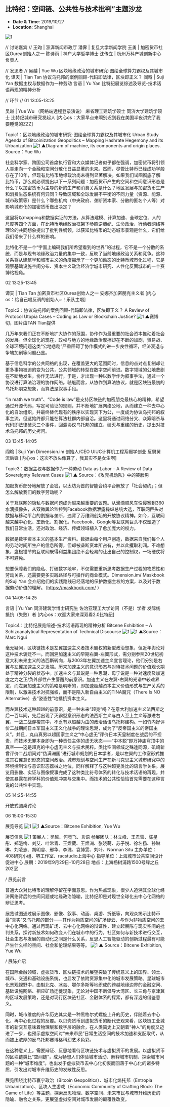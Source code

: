 ## 比特纪：空间链、公共性与技术批判”主题沙龙

- **Date & Time**: 2019/10/27
- **Location**: Shanghai


![1](/news/img/5/1.jpg)

//  讨论嘉宾  //
王昀 | 澎湃新闻市政厅
潘霁 | 复旦大学新闻学院
王勇 | 加密货币社区Ourea创始人之一
陈诗雨 | 神户大学哲学博士
沈传立 | 杭州万科产城创新中心负责人


//  发思者  //
吴越 | Yue Wu
区块地缘政治的城市研究-图绘全球算力霸权及其城市化
谭天 | Tian Tan
协议乌托邦的案例回顾-代码即法律，区块即正义？
阎晗  | Suji Yan
数据主权与数据作为一种劳动
言语 | Yu Yan
比特纪展览综述及导览-技术话语再现的精神分析


//  环节  //
01
13:05-13:25

吴越 | Yue Wu
（网络端远程登录演说）
麻省理工建筑学硕士
同济大学建筑学硕士
比特纪城市研究发起人
[内心os：大家早点来啊别迟到我在美国半夜讲完了我要睡觉的ZZZ]

Topic1：区块地缘政治的城市研究-图绘全球算力霸权及其城市化
Urban Study Agenda of Bitcoinization Geopolitics – Mapping Hashrate Hegemony and its Urbanization
![1](/news/img/5/3.jpg)
▲Diagram of machine, its components and origin places. Source：Yue Wu

社会科学家、跨国公司首席执行官和大众媒体记者似乎都在强调，加密货币将引领人类走向一个金融和空间分散化日益显著的未来。然而，尽管比特币已经成功学般存在了10年，但现有比特币地缘政治尚未得到显著解决。如果我们试图彻底了解比特币，那么就必须提出以下一系列问题：加密货币产生的空间和空间意识形态是什么？以加密货币为主导的新的生产和消费关系是什么？地区发展与加密货币生产和消费生态系统有何异同？导致区域和全球发展不平衡的不同力量（资源、能源、城市政策等）是什么？哪些机构（中央政府、垄断资本家、分散的匿名个人等）对影响城市化的加密货币做出决定？

这里将以mapping和数据实证的方法，从算法建模、计算加速、全球定位、人的尺度等四个方面，在比特币地缘政治框架下参照逆熵纪、生命政治、行动者网络等理论的共同想象提出了批判性纲领，以获知比特币的动态城市景观是什么，它们给我们带来了什么样的影响。

比特化不是一个“字面上编码我们所希望看到的世界”的过程，它不是一个分散的系统，而是与现有地缘政治力量的集中一致，反映了当前地缘政治关系和竞争。这种关系将从建筑学和城市主义的角度揭示了一个更加动态的比特币城市化过程，它是观察基础设施空间分布、资本主义政治经济学城市研究、人性化反面城市的一个赛博格视角。

02
13:25-13:45

谭天 | Tian Tan
加密货币社区Ourea创始人之一
安娜齐加密朋克主义者
[内心os：给自己唱反调的创始人~！乐队主唱]

Topic2：协议乌托邦的案例回顾-代码即法律，区块即正义？
A Review of Protocol Utopia Cases – Coding as Law or Blockchain Justice?
![1](/news/img/5/4.jpg)
▲赛博切，图片由TAN Tian提供

几万年来我们正在不断地扩大协作的范围，协作作为最重要的社会资本推动着社会的发展。但全球化的现在，政权与地方的地缘政治摩擦却在不断的加剧，贸易战、全球环境问题这类“公地悲剧”严重阻碍了协作模式的进一步良性循环，经济衰退与争端加剧等问题凸显。

基于信息科学的公共网络的出现，在覆盖更大的范围同时，信息的点对点复制却让更多事物被迫的变为公共，公共领域的转型在数字空间前进。数字领域的公地悲剧在不断地发生，协作无法进行，于是，才出现一种以数学作为叙事手法，通过一个协议进行算法治理的协作网络。祛魅而言，从协作到算法协议，就是区块链最初的乌托邦朋克想象，而算法是叙事手段。

“In math we truth”、“Code is law”是支持区块链的加密朋克最核心的精神，希望通过开源代码，写定可验证的规则，并不断地扩展网络公地，从而建立一种去中心化的自治组织，并最终替代现有的秩序以实现天下为公，一度成为协议乌托邦的叙事主流，但这始终都只能在算法社群内部自洽。这里将通过网络分叉、众筹暗杀与代码即法律破灭三个事件，回溯协议乌托邦的建立、破灭与重建的历史，提出对技术乌托邦的历史拷问。

03
13:45-14:05

阎晗 | Suji Yan
Dimension.im 创始人/CEO
UIUC计算机工程系辍学创业
反舅舅流后锋
[内心os：这次不放头像算了，我其实不是女生啊]

Topic3：数据主权与数据作为一种劳动
Data as Labor – A Review of Data Sovereignty Relevant Cases
![1](/news/img/5/5.jpg)
▲ Source：《攻壳机动队》中的笑脸男

加密货币部分地解放了金钱，以太坊为首的智能合约平台解放了「社会契约」；但怎么解放我们的数字劳动呢？

关于互联网的隐私与数据问题成为越来越重要的议题。从滴滴顺风车性侵案到360水滴摄像头，从双微舆论监控到Facebook数据泄露操纵总统大选，互联网巨头对数据与移动平台的割据与垄断，违背了万维网创始的开放协议精神。如今，互联网越来越中心化、垄断化、割据化。Facebook、Google等互联网巨头不仅塑造了我们日常生活，还对政治、经济、传媒领域植入了愈加庞大的权力。

数据是数字资本主义的基本生产资料。数据由每个用户创造，数据来自我们每个人的劳动时间所生产的信息所得，但却被垄断资本所占有，并以此攫取利润。不难想象，盘根错节的互联网既得利益集团绝不会轻易的让出自己的控制权，一场硬仗将不可避免。

想要保障我们的隐私、打破数字地牢，不仅需要重新思考数据生产过程的物质性和劳动关系，还需要更多实践路径与可操作的商业模式。Dimension.im/ Maskbook 的Suji Yan 会介绍他们的实践路线已经落地的保护数据主权的方案，以及对于数据劳动价值的理解。（https://maskbook.com/ ）

04
14:05-14:25

言语 | Yu Yan
同济建筑学博士研究生
佐治亚理工大学访问（不是）学者
发际线抵抗（失败）者
[内心os：欢迎大家来深双看2.0比特纪]

Topic4：比特纪展览综述-技术话语再现的精神分析
Bitcene Exhibition – A Schizoanalytical Representation of Technical Discourse
![1](/news/img/5/6.jpg)
![1](/news/img/5/7.jpg)
▲Source：Marc Ngui

毫无疑问，区块链技术是左翼加速主义者技术霸权的新型政治想象，但近年舆论对这种技术褒贬不一。而回溯加速主义的早期右翼-左翼形式，需分别参照20世纪初意大利未来主义的法西斯转向，与2003年左翼加速主义宣言理论，他们分别是右翼与左翼加速主义之发端。历来加速主义的意识形态与对待技术问题的价值观长期处于精神分裂的状态中。加速主义与其说是一种思潮，毋宁说是一种对速度及加速度之力之正/负外部性产生警醒的前意识。加速主义在左翼-右翼的光谱中较难界定，而左翼加速主义的策略是明晰的，即加速超越资本主义价值形式与生产关系的限制，以激进技术对抗强权，而不是陷入新自由主义的TINA魔咒（There Is NO Alternative）去“姿态性”地抵抗资本主义。

而左翼技术这种超越的前意识，是一种未来“超克”吗？在意大利加速主义法西斯之后一百年间，先后出现了灭霸型意识形态的法西斯主义与白人至上主义等激进右翼，一战二战穿梭其中，不乏有以超越为由的政治话语乌托邦建构。一如竹内好评价二战期间日本军国主义正义化战争的理论思潮，成为了“反帝国主义的帝国主义”。并且，丸山真男以超国家主义之“中心虚无”评价日本天皇制度在战后的不担责，而技术无罪本身即为一种责任主体的虚无状态——“中本聪”即万神庙穹顶中的真空——这是超克的中心虚无主义与技术民粹。类比空间领域之殊途同源，矶崎新曾评价二战期间对“伪满洲国”进行城市规划的日本学者，是以左翼的工作室形式推进其右翼意识形态的空间政治。城市规划与空间生产在新马克思主义城市研究中的环境控制论与意识形态器械之地位，同样解释了与这种超克类比的语言学关系。展览用影像、实证与图像叙事完成了这种类比符号体系的转化与技术话语的再现，并使其暴露在跨学科的价值观冲突与交集中。而技术的公共性恰恰首先需要在这种言说的公共性中实现。

05
14:25-14:55


开放式圆桌讨论

06
15:00-15:30

展览导览
![1](/news/img/5/8.jpg)
![1](/news/img/5/9.jpg)
▲Source：Bitcene Exhibition, Yue Wu

展览信息
![1](/news/img/5/10.jpg)
策展人：吴越、何竞飞、言语
参展团队：林立峰、王君雪、陈星彤、郑浥梅、刘艾、叶常青、王煜葳、王煜洲、张晓萌、苏子悦、徐名扬、孙琳琳、刘凌志、胡明睿、邢华、李璐、袁博雯、刘叶、Norman Situ
主办单位：408研究小组、堺工作室、racstudio上海中心
指导单位：上海城市公共空间设计促进中心
展期：2019年9月29日-10月28日
地点：上海杨树浦路1500号绿之丘202室

/  展览前言

普通大众对比特币的理解停留在字面意思。作为热点现象，很少人追溯其全球化经济网络背后的空间问题或地缘政治隐喻，比特纪即是对现世全球化去中心化网络的辩证思考。

展览试图通过展示图像、影像、叙事、动画、桌游、折纸等，向观众揭示比特币最“真实”又乌托邦的部分——其作为物质空间的矿场疑云、与作为非物质空间的去中心化网络。通过再现矿场、去中心化网络的辩证性，建立起展陈与现实空间的批判关系，探讨新技术如何改变人们在城市中的行为，社区如何与新技术进行交互，社会生态与发展的自动化之间是什么关系，反思人工智能驱动的创新过程最有可能产生什么样的空间、社会和伦理结果等等。
![1](/news/img/5/11.jpg)
▲ Source：Bitcene Exhibition, Yue Wu

/  展陈介绍

在国际金融领域，虚拟货币、区块链技术的展望突破了传统意义上的国界、领土、城市、交通和基础设施系统，也启发了依附资源集中化的城市发展策略。星球城市化景观视野中，由魁北克、冰岛、鄂尔多斯等地织成的跨越地缘边界的金融空间、基础设施网络、相应矿场迁徙现象，无论对中国不断倡导大湾区、长三角与京津冀的区域发展策略，还是对现行区块链社区、金融体系的探索，都有深远的借鉴意义。

同时，城市维度的升华历史其实是一种黑格尔式螺旋上升的历史，伴随着去中心化、再中心化过程的反覆。以贝壳货币到虚拟货币的断代史观来看，区块链工业城市的新交互意味着物理层和数字层的融合，在人类简史上又朝着“神人”的角度又迈进了一步，也预示虚拟空间对“未来市民”日常生活空间的技术加速和支配取代，从而披上浓厚的反乌托邦赛博格科幻艺术色彩。

在这种意义上，需要辩证、反思地看待区块链技术与虚拟货币的发展。以虚拟货币的区块链类比“空间链”，成为畅想人们体验城市活动、解释城市机制、探索城市问题的一种“城市维度”。也出发于虚拟货币去中心化初衷而回落于中心化的诸多特质，引发出对城市升维历史的发散性反思。

展览围绕比特币寰宇政治（Bitcoin Geopolitics）、城市化熵托邦（Entropia Urbanization）、区块人生游戏（Economic Community of Crafting Block: The Game of Life）等主题，探索反思物理、数字空间、未来市民与城市升维历史的隐喻、融合之关系，更展望虚拟空间对城市发展的颠覆性改变。

